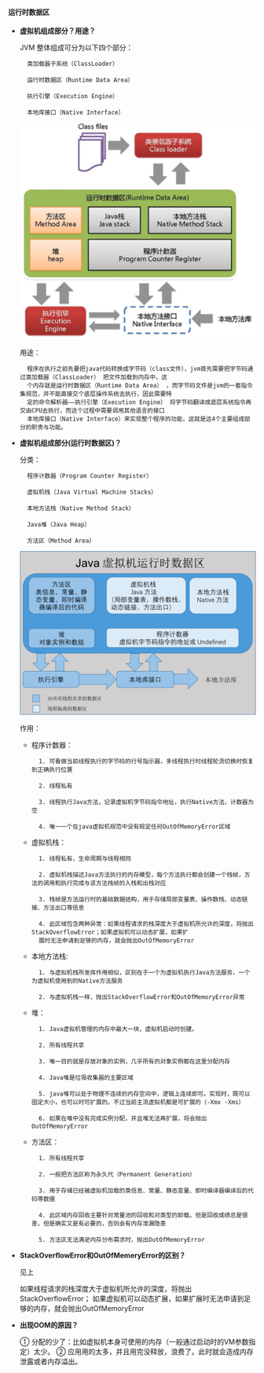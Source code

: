 #### 运行时数据区

- **虚拟机组成部分？用途？**
	
	JVM 整体组成可分为以下四个部分：
	
		类加载器子系统（ClassLoader）
		
		运行时数据区（Runtime Data Area）
		
		执行引擎（Execution Engine）
		
		本地库接口（Native Interface）
		
	![图片加载失败](/Knowledge/其他文件/jvm1.png)
	
	用途：
	
		程序在执行之前先要把java代码转换成字节码（class文件），jvm首先需要把字节码通过类加载器（ClassLoader） 把文件加载到内存中，这
		个内存就是运行时数据区（Runtime Data Area） ，而字节码文件是jvm的一套指令集规范，并不能直接交个底层操作系统去执行，因此需要特
		定的命令解析器——执行引擎（Execution Engine） 将字节码翻译成底层系统指令再交由CPU去执行，而这个过程中需要调用其他语言的接口 
		本地库接口（Native Interface）来实现整个程序的功能，这就是这4个主要组成部分的职责与功能。
        
        
- **虚拟机组成部分(运行时数据区)？**

	分类：
		
		程序计数器（Program Counter Register）
        
		虚拟机栈（Java Virtual Machine Stacks）
		
		本地方法栈（Native Method Stack）
		
		Java堆（Java Heap）
		
		方法区（Method Area）
		
	![图片加载失败](/Knowledge/其他文件/jvm_运行时数据区.png)
	
	作用：
		
	- 程序计数器：	
		
        	1. 可看做当前线程执行的字节码的行号指示器，多线程执行时线程轮流切换时恢复到正确执行位置
        	
        	2. 线程私有
        	
        	3. 线程执行Java方法，记录虚拟机字节码指令地址，执行Native方法，计数器为空
        	
        	4. 唯一一个在java虚拟机规范中没有规定任何OutOfMemoryError区域
        
    - 虚拟机栈：
    
    		1. 线程私有，生命周期与线程相同
    		
        	2. 虚拟机栈描述Java方法执行的内存模型，每个方法执行都会创建一个栈帧，方法的调用和执行完成与该方法栈帧的入栈和出栈对应
        	
        	3. 栈帧是方法运行时的基础数据结构，用于存储局部变量表、操作数栈、动态链接、方法出口等信息
        	
        	4. 此区域包含两种异常：如果线程请求的栈深度大于虚拟机所允许的深度，将抛出StackOverflowError；如果虚拟机可以动态扩展，如果扩
        	展时无法申请到足够的内存，就会抛出OutOfMemoryError
        
    - 本地方法栈:
    
			1. 与虚拟机栈所发挥作用相似，区别在于一个为虚拟机执行Java方法服务，一个为虚拟机使用到的Native方法服务
						
			2. 与虚拟机栈一样，抛出StackOverflowError和OutOfMemoryError异常
            
    - 堆：
    	
    		1. Java虚拟机管理的内存中最大一块，虚拟机启动时创建。
        	
        	2. 所有线程共享
        	
        	3. 唯一目的就是存放对象的实例，几乎所有的对象实例都在这里分配内存
        	
        	4. Java堆是垃圾收集器的主要区域
        	
        	5. java堆可以处于物理不连续的内存空间中，逻辑上连续即可。实现时，既可以固定大小，也可以时可扩展的。不过当前主流虚拟机都是可扩展的（-Xmx -Xms）
        	
        	6. 如果在堆中没有完成实例分配，并且堆无法再扩展，将会抛出OutOfMemoryError
        
    - 方法区：
     
			1. 所有线程共享
			
			2. 一般把方法区称为永久代（Permanent Generation）
			
			3. 用于存储已经被虚拟机加载的类信息、常量、静态变量、即时编译器编译后的代码等数据
			
			4. 此区域内存回收主要针对常量池的回收和对类型的卸载。但是回收成绩总是很差，但是确实又是有必要的，否则会有内存泄漏隐患
			
			5. 方法区无法满足内存分布需求时，抛出OutOfMemoryError
            
- **StackOverflowError和OutOfMemeryError的区别？**

	见上
	
	如果线程请求的栈深度大于虚拟机所允许的深度，将抛出StackOverflowError；
	如果虚拟机可以动态扩展，如果扩展时无法申请到足够的内存，就会抛出OutOfMemoryError
	
- **出现OOM的原因？**

	① 分配的少了：比如虚拟机本身可使用的内存（一般通过启动时的VM参数指定）太少。
	② 应用用的太多，并且用完没释放，浪费了。此时就会造成内存泄露或者内存溢出。